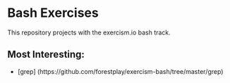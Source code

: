 # Bash Exercises
This repository projects with the exercism.io bash track.

## Most Interesting:
<ul>
<li>[grep]
  (https://github.com/forestplay/exercism-bash/tree/master/grep)</li>
  </ul>
